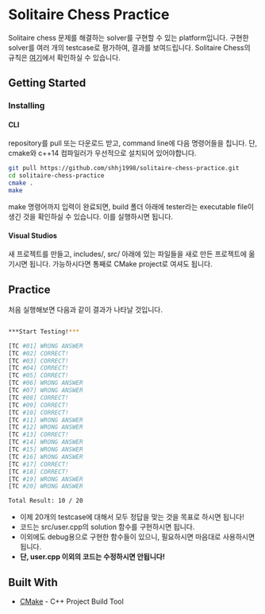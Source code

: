 # Solitaire Chess Practice

Solitaire chess 문제를 해결하는 solver를 구현할 수 있는 platform입니다. 구현한 solver를 여러 개의 testcase로 평가하여, 결과를 보여드립니다. Solitaire Chess의 규칙은 [여기](https://www.thinkfun.com/wp-content/uploads/2015/09/SolChess-3400-IN03.pdf)에서 확인하실 수 있습니다.

## Getting Started

### Installing

#### CLI

repository를 pull 또는 다운로드 받고, command line에 다음 명령어들을 칩니다. 단, cmake와 c++14 컴파일러가 우선적으로 설치되어 있어야합니다.

```bash
git pull https://github.com/shhj1998/solitaire-chess-practice.git
cd solitaire-chess-practice
cmake .
make
```

make 명령어까지 입력이 완료되면, build 폴더 아래에 tester라는 executable file이 생긴 것을 확인하실 수 있습니다. 이를 실행하시면 됩니다.

#### Visual Studios

새 프로젝트를 만들고, includes/, src/ 아래에 있는 파일들을 새로 만든 프로젝트에 옮기시면 됩니다. 가능하시다면 통째로 CMake project로 여셔도 됩니다.

## Practice

처음 실행해보면 다음과 같이 결과가 나타날 것입니다.

```bash

***Start Testing!***

[TC #01] WRONG ANSWER
[TC #02] CORRECT!
[TC #03] CORRECT!
[TC #04] CORRECT!
[TC #05] CORRECT!
[TC #06] WRONG ANSWER
[TC #07] WRONG ANSWER
[TC #08] CORRECT!
[TC #09] CORRECT!
[TC #10] CORRECT!
[TC #11] WRONG ANSWER
[TC #12] WRONG ANSWER
[TC #13] CORRECT!
[TC #14] WRONG ANSWER
[TC #15] WRONG ANSWER
[TC #16] WRONG ANSWER
[TC #17] CORRECT!
[TC #18] CORRECT!
[TC #19] WRONG ANSWER
[TC #20] WRONG ANSWER

Total Result: 10 / 20
```

- 이제 20개의 testcase에 대해서 모두 정답을 맞는 것을 목표로 하시면 됩니다! 
- 코드는 src/user.cpp의 solution 함수를 구현하시면 됩니다. 
- 이외에도 debug용으로 구현한 함수들이 있으니, 필요하시면 마음대로 사용하시면 됩니다. 
- **단, user.cpp 이외의 코드는 수정하시면 안됩니다!**

## Built With

* [CMake](https://cmake.org/) - C++ Project Build Tool
